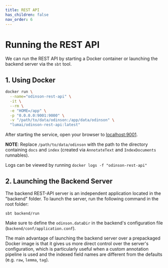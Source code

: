 ```yaml
---  
title: REST API
has_children: false 
nav_order: 6
---  
```


# Running the REST API
We can run the REST API by starting a Docker container or launching the backend server via the ```sbt``` tool.
## 1. Using Docker
```bash
docker run \
  --name="odinson-rest-api" \
  -it \
  --rm \
  -e "HOME=/app" \
  -p "0.0.0.0:9001:9000" \
  -v "/path/to/data/odinson:/app/data/odinson" \
  "lumai/odinson-rest-api:latest"
```

After starting the service, open your browser to [localhost:9001](localhost:9001/api).

**NOTE**: Replace `/path/to/data/odinson` with the path to the directory containing `docs` and `index` (created via `AnnotateText` and `IndexDocuments` runnables).

Logs can be viewed by running `docker logs -f "odinson-rest-api"`

## 2. Launching the Backend Server
The backend REST-API server is an independent application located in the "backend" folder. To launch the server, run the following command in the root folder:
```
sbt backend/run
```
Make sure to define the ```odinson.dataDir``` in the backend's configuration file (```backend/conf/application.conf```).

The main advantage of launching the backend server over a prepackaged Docker image is that it gives us more direct control over the server's configuration, which is particularly useful when a custom annotation pipeline is used and the indexed field names are different from the defaults (e.g. ```raw```, ```lemma```, ```tag```).
